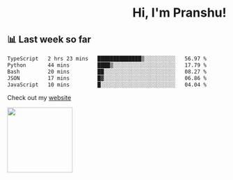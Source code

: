 <div align="right" >
   
   <H1>Hi, I'm Pranshu!</H1>

</div>

## 📊 Last week so far
<!--START_SECTION:waka-->

```txt
TypeScript   2 hrs 23 mins   ██████████████▒░░░░░░░░░░   56.97 %
Python       44 mins         ████▒░░░░░░░░░░░░░░░░░░░░   17.79 %
Bash         20 mins         ██░░░░░░░░░░░░░░░░░░░░░░░   08.27 %
JSON         17 mins         █▓░░░░░░░░░░░░░░░░░░░░░░░   06.86 %
JavaScript   10 mins         █░░░░░░░░░░░░░░░░░░░░░░░░   04.04 %
```

<!--END_SECTION:waka-->

Check out my [website](https://pranshu05.vercel.app)

<img align="left" width="150" src="https://user-images.githubusercontent.com/70943732/209951571-93b7afe5-f523-4683-b725-5d94b287e94e.png">

